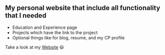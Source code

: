 ## My personal website that include all functionality that I needed
- Education and Experience page
- Projects which have the link to the project
- Optional things like for blog, resume, and my CP profile

Take a look at my [Website](https://sagar.ninja) :smiley:
